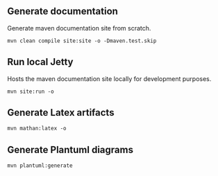 ## Generate documentation

Generate maven documentation site from scratch.

```
mvn clean compile site:site -o -Dmaven.test.skip
```

## Run local Jetty

Hosts the maven documentation site locally for development purposes.

```
mvn site:run -o
```

## Generate Latex artifacts

```
mvn mathan:latex -o
```

## Generate Plantuml diagrams

```
mvn plantuml:generate
```
